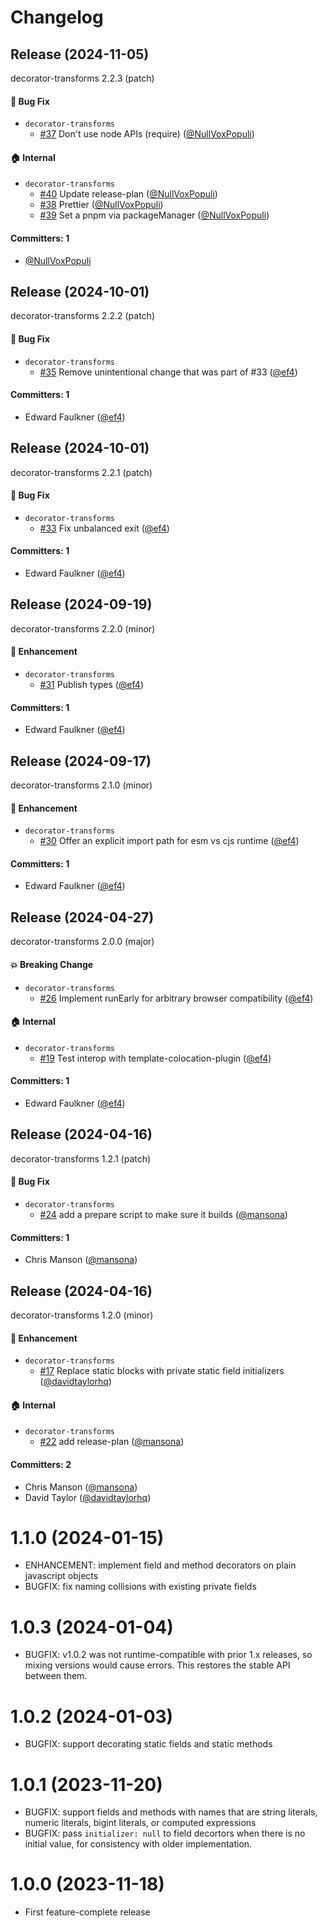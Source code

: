 # Changelog

## Release (2024-11-05)

decorator-transforms 2.2.3 (patch)

#### :bug: Bug Fix
* `decorator-transforms`
  * [#37](https://github.com/ef4/decorator-transforms/pull/37) Don't use node APIs (require) ([@NullVoxPopuli](https://github.com/NullVoxPopuli))

#### :house: Internal
* `decorator-transforms`
  * [#40](https://github.com/ef4/decorator-transforms/pull/40) Update release-plan ([@NullVoxPopuli](https://github.com/NullVoxPopuli))
  * [#38](https://github.com/ef4/decorator-transforms/pull/38) Prettier ([@NullVoxPopuli](https://github.com/NullVoxPopuli))
  * [#39](https://github.com/ef4/decorator-transforms/pull/39) Set a pnpm via packageManager ([@NullVoxPopuli](https://github.com/NullVoxPopuli))

#### Committers: 1
- [@NullVoxPopuli](https://github.com/NullVoxPopuli)

## Release (2024-10-01)

decorator-transforms 2.2.2 (patch)

#### :bug: Bug Fix
* `decorator-transforms`
  * [#35](https://github.com/ef4/decorator-transforms/pull/35) Remove unintentional change that was part of #33 ([@ef4](https://github.com/ef4))

#### Committers: 1
- Edward Faulkner ([@ef4](https://github.com/ef4))

## Release (2024-10-01)

decorator-transforms 2.2.1 (patch)

#### :bug: Bug Fix
* `decorator-transforms`
  * [#33](https://github.com/ef4/decorator-transforms/pull/33) Fix unbalanced exit ([@ef4](https://github.com/ef4))

#### Committers: 1
- Edward Faulkner ([@ef4](https://github.com/ef4))

## Release (2024-09-19)

decorator-transforms 2.2.0 (minor)

#### :rocket: Enhancement
* `decorator-transforms`
  * [#31](https://github.com/ef4/decorator-transforms/pull/31) Publish types ([@ef4](https://github.com/ef4))

#### Committers: 1
- Edward Faulkner ([@ef4](https://github.com/ef4))

## Release (2024-09-17)

decorator-transforms 2.1.0 (minor)

#### :rocket: Enhancement
* `decorator-transforms`
  * [#30](https://github.com/ef4/decorator-transforms/pull/30) Offer an explicit import path for esm vs cjs runtime ([@ef4](https://github.com/ef4))

#### Committers: 1
- Edward Faulkner ([@ef4](https://github.com/ef4))

## Release (2024-04-27)

decorator-transforms 2.0.0 (major)

#### :boom: Breaking Change
* `decorator-transforms`
  * [#26](https://github.com/ef4/decorator-transforms/pull/26) Implement runEarly for arbitrary browser compatibility ([@ef4](https://github.com/ef4))

#### :house: Internal
* `decorator-transforms`
  * [#19](https://github.com/ef4/decorator-transforms/pull/19) Test interop with template-colocation-plugin ([@ef4](https://github.com/ef4))

#### Committers: 1
- Edward Faulkner ([@ef4](https://github.com/ef4))

## Release (2024-04-16)

decorator-transforms 1.2.1 (patch)

#### :bug: Bug Fix
* `decorator-transforms`
  * [#24](https://github.com/ef4/decorator-transforms/pull/24) add a prepare script to make sure it builds ([@mansona](https://github.com/mansona))

#### Committers: 1
- Chris Manson ([@mansona](https://github.com/mansona))

## Release (2024-04-16)

decorator-transforms 1.2.0 (minor)

#### :rocket: Enhancement
* `decorator-transforms`
  * [#17](https://github.com/ef4/decorator-transforms/pull/17) Replace static blocks with private static field initializers ([@davidtaylorhq](https://github.com/davidtaylorhq))

#### :house: Internal
* `decorator-transforms`
  * [#22](https://github.com/ef4/decorator-transforms/pull/22) add release-plan ([@mansona](https://github.com/mansona))

#### Committers: 2
- Chris Manson ([@mansona](https://github.com/mansona))
- David Taylor ([@davidtaylorhq](https://github.com/davidtaylorhq))

# 1.1.0 (2024-01-15)

- ENHANCEMENT: implement field and method decorators on plain javascript objects
- BUGFIX: fix naming collisions with existing private fields

# 1.0.3 (2024-01-04)

- BUGFIX: v1.0.2 was not runtime-compatible with prior 1.x releases, so mixing versions would cause errors. This restores the stable API between them.

# 1.0.2 (2024-01-03)

- BUGFIX: support decorating static fields and static methods

# 1.0.1 (2023-11-20)

- BUGFIX: support fields and methods with names that are string literals, numeric literals, bigint literals, or computed expressions
- BUGFIX: pass `initializer: null` to field decortors when there is no initial value, for consistency with older implementation.

# 1.0.0 (2023-11-18)

- First feature-complete release
